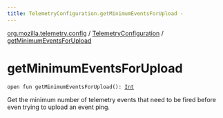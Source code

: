 ```yaml
---
title: TelemetryConfiguration.getMinimumEventsForUpload - 
---
```


[org.mozilla.telemetry.config](../index.html) / [TelemetryConfiguration](index.html) / [getMinimumEventsForUpload](./get-minimum-events-for-upload.html)

# getMinimumEventsForUpload

`open fun getMinimumEventsForUpload(): `[`Int`](https://kotlinlang.org/api/latest/jvm/stdlib/kotlin/-int/index.html)

Get the minimum number of telemetry events that need to be fired before even trying to upload an event ping.

